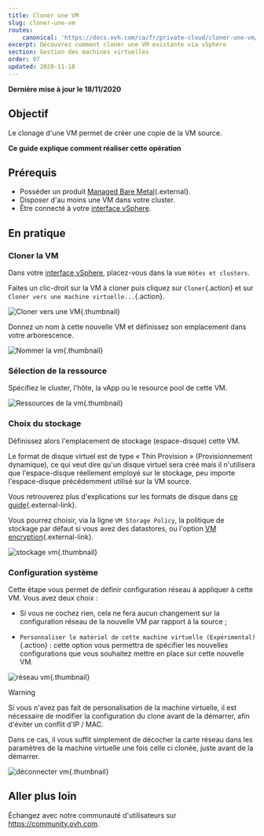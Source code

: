 ```yaml
---
title: Cloner une VM
slug: cloner-une-vm
routes:
    canonical: 'https://docs.ovh.com/ca/fr/private-cloud/cloner-une-vm/'
excerpt: Découvrez comment cloner une VM existante via vSphere
section: Gestion des machines virtuelles
order: 07
updated: 2020-11-18
---
```


**Dernière mise à jour le 18/11/2020**

## Objectif

Le clonage d'une VM permet de créer une copie de la VM source.

**Ce guide explique comment réaliser cette opération**

## Prérequis

- Posséder un produit [Managed Bare Metal](https://www.ovhcloud.com/fr-ca/managed-bare-metal/){.external}.
- Disposer d'au moins une VM dans votre cluster.
- Être connecté à votre [interface vSphere](../connexion-interface-vsphere/).

## En pratique

### Cloner la VM

Dans votre [interface vSphere](../connexion-interface-vsphere/), placez-vous dans la vue `Hôtes et clusters`.

Faites un clic-droit sur la VM à cloner puis cliquez sur `Cloner`{.action} et sur `Cloner vers une machine virtuelle...`{.action}. 

![Cloner vers une VM](images/clonevm01.png){.thumbnail}

Donnez un nom à cette nouvelle VM et définissez son emplacement dans votre arborescence.

![Nommer la vm](images/clonevm02.png){.thumbnail}

### Sélection de la ressource

Spécifiez le cluster, l'hôte, la vApp ou le resource pool de cette VM.

![Ressources de la vm](images/clonevm03.png){.thumbnail}

### Choix du stockage

Définissez alors l'emplacement de stockage (espace-disque) cette VM. 

Le format de disque virtuel est de type « Thin Provision » (Provisionnement dynamique), ce qui veut dire qu'un disque virtuel sera créé mais il n'utilisera que l'espace-disque réellement employé sur le stockage, peu importe l'espace-disque précédemment utilisé sur la VM source.

Vous retrouverez plus d'explications sur les formats de disque dans [ce guide](../quel-format-de-disque-choisir/){.external-link}.

Vous pourrez choisir, via la ligne `VM Storage Policy`, la politique de stockage par défaut si vous avez des datastores, ou l'option [VM encryption](../vm-encrypt/){.external-link}.

![stockage vm](images/clonevm04.png){.thumbnail}

### Configuration système

Cette étape vous permet de définir configuration réseau à appliquer à cette VM. Vous avez deux choix :

- Si vous ne cochez rien, cela ne fera aucun changement sur la configuration réseau de la nouvelle VM par rapport à la source ;

- `Personnaliser le matériel de cette machine virtuelle (Expérimental)`{.action} : cette option vous permettra de spécifier les nouvelles configurations que vous souhaitez mettre en place sur cette nouvelle VM.

![réseau vm](images/clonevm05.png){.thumbnail}

> [!warning]
>
> Si vous n'avez pas fait de personalisation de la machine virtuelle, il est nécessaire de modifier la configuration du clone avant de la démarrer, afin d'éviter un conflit d'IP / MAC. 
>
>Dans ce cas, il vous suffit simplement de décocher la carte réseau dans les paramètres de la machine virtuelle une fois celle ci clonée, juste avant de la démarrer.
>
>![déconnecter vm](images/clonevm06.png){.thumbnail}
>

## Aller plus loin

Échangez avec notre communauté d'utilisateurs sur <https://community.ovh.com>.
